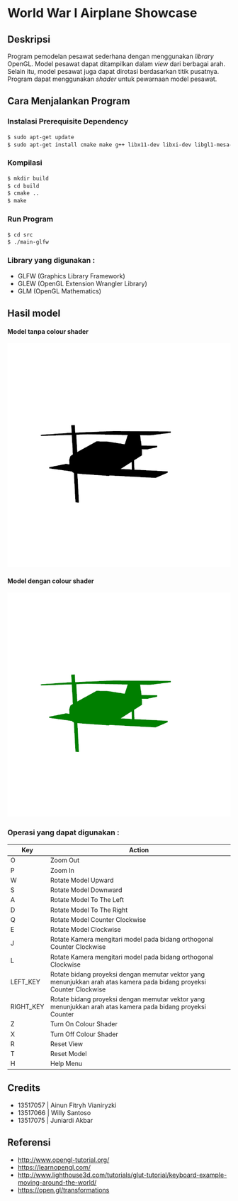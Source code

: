 # World War I Airplane Showcase

## Deskripsi
Program pemodelan pesawat sederhana dengan menggunakan _library_ OpenGL. Model pesawat dapat ditampilkan dalam _view_ dari berbagai arah. Selain itu, model pesawat juga dapat dirotasi berdasarkan titik pusatnya. Program dapat menggunakan _shader_ untuk pewarnaan model pesawat.

## Cara Menjalankan Program 

### Instalasi Prerequisite Dependency
```sh
$ sudo apt-get update
$ sudo apt-get install cmake make g++ libx11-dev libxi-dev libgl1-mesa-dev libglu1-mesa-dev libxrandr-dev libxext-dev libxcursor-dev libxinerama-dev libxi-dev
```

### Kompilasi
```sh
$ mkdir build
$ cd build
$ cmake ..
$ make
```

### Run Program
```sh
$ cd src
$ ./main-glfw
```

### Library yang digunakan :
- GLFW (Graphics Library Framework)
- GLEW (OpenGL Extension Wrangler Library)
- GLM  (OpenGL Mathematics)

## Hasil model

#### Model tanpa colour shader
![noShader](./image/Pic1.png)

#### Model dengan colour shader
![withShader](./image/Pic2.png)

### Operasi yang dapat digunakan :
| Key       | Action                                                                                                                 |
|-----------|------------------------------------------------------------------------------------------------------------------------|
| O         | Zoom Out                                                                                                               |
| P         | Zoom In                                                                                                                |
| W         | Rotate Model Upward                                                                                                    |
| S         | Rotate Model Downward                                                                                                  |
| A         | Rotate Model To The Left                                                                                               |
| D         | Rotate Model To The Right                                                                                              |
| Q         | Rotate Model Counter Clockwise                                                                                         |
| E         | Rotate Model Clockwise                                                                                                 |
| J         | Rotate Kamera mengitari model pada bidang orthogonal Counter Clockwise                                                 |
| L         | Rotate Kamera mengitari model pada bidang orthogonal Clockwise                                                         |
| LEFT_KEY  | Rotate bidang proyeksi dengan memutar vektor yang menunjukkan arah atas  kamera pada bidang proyeksi Counter Clockwise |
| RIGHT_KEY | Rotate bidang proyeksi dengan memutar vektor yang menunjukkan arah atas  kamera pada bidang proyeksi Counter           |
| Z         | Turn On Colour Shader                                                                                                  |
| X         | Turn Off Colour Shader                                                                                                 |
| R         | Reset View                                                                                                             |
| T         | Reset Model                                                                                                            |
| H         | Help Menu                                                                                                              |

## Credits
- 13517057 | Ainun Fitryh Vianiryzki
- 13517066 | Willy Santoso
- 13517075 | Juniardi Akbar

## Referensi
- http://www.opengl-tutorial.org/
- https://learnopengl.com/
- http://www.lighthouse3d.com/tutorials/glut-tutorial/keyboard-example-moving-around-the-world/
- https://open.gl/transformations
